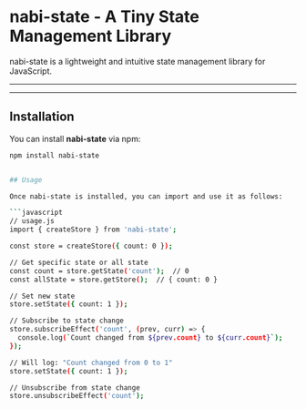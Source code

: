 # nabi-state - A Tiny State Management Library

nabi-state is a lightweight and intuitive state management library for JavaScript.

---

---

## Installation

You can install **nabi-state** via npm:

```bash
npm install nabi-state


## Usage

Once nabi-state is installed, you can import and use it as follows:

```javascript
// usage.js
import { createStore } from 'nabi-state';

const store = createStore({ count: 0 });

// Get specific state or all state
const count = store.getState('count');  // 0
const allState = store.getStore();  // { count: 0 }

// Set new state
store.setState({ count: 1 });

// Subscribe to state change
store.subscribeEffect('count', (prev, curr) => {
  console.log(`Count changed from ${prev.count} to ${curr.count}`);
});

// Will log: "Count changed from 0 to 1"
store.setState({ count: 1 });

// Unsubscribe from state change
store.unsubscribeEffect('count');

